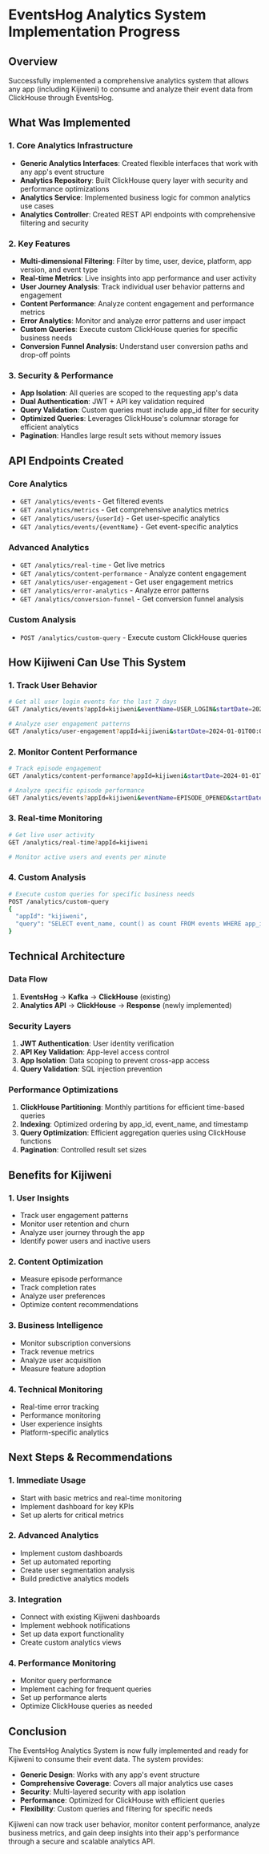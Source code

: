 # EventsHog Analytics System Implementation Progress

## Overview

Successfully implemented a comprehensive analytics system that allows any app (including Kijiweni) to consume and analyze their event data from ClickHouse through EventsHog.

## What Was Implemented

### 1. Core Analytics Infrastructure

- **Generic Analytics Interfaces**: Created flexible interfaces that work with any app's event structure
- **Analytics Repository**: Built ClickHouse query layer with security and performance optimizations
- **Analytics Service**: Implemented business logic for common analytics use cases
- **Analytics Controller**: Created REST API endpoints with comprehensive filtering and security

### 2. Key Features

- **Multi-dimensional Filtering**: Filter by time, user, device, platform, app version, and event type
- **Real-time Metrics**: Live insights into app performance and user activity
- **User Journey Analysis**: Track individual user behavior patterns and engagement
- **Content Performance**: Analyze content engagement and performance metrics
- **Error Analytics**: Monitor and analyze error patterns and user impact
- **Custom Queries**: Execute custom ClickHouse queries for specific business needs
- **Conversion Funnel Analysis**: Understand user conversion paths and drop-off points

### 3. Security & Performance

- **App Isolation**: All queries are scoped to the requesting app's data
- **Dual Authentication**: JWT + API key validation required
- **Query Validation**: Custom queries must include app_id filter for security
- **Optimized Queries**: Leverages ClickHouse's columnar storage for efficient analytics
- **Pagination**: Handles large result sets without memory issues

## API Endpoints Created

### Core Analytics

- `GET /analytics/events` - Get filtered events
- `GET /analytics/metrics` - Get comprehensive analytics metrics
- `GET /analytics/users/{userId}` - Get user-specific analytics
- `GET /analytics/events/{eventName}` - Get event-specific analytics

### Advanced Analytics

- `GET /analytics/real-time` - Get live metrics
- `GET /analytics/content-performance` - Analyze content engagement
- `GET /analytics/user-engagement` - Get user engagement metrics
- `GET /analytics/error-analytics` - Analyze error patterns
- `GET /analytics/conversion-funnel` - Get conversion funnel analysis

### Custom Analysis

- `POST /analytics/custom-query` - Execute custom ClickHouse queries

## How Kijiweni Can Use This System

### 1. Track User Behavior

```bash
# Get all user login events for the last 7 days
GET /analytics/events?appId=kijiweni&eventName=USER_LOGIN&startDate=2024-01-08T00:00:00Z&endDate=2024-01-15T23:59:59Z

# Analyze user engagement patterns
GET /analytics/user-engagement?appId=kijiweni&startDate=2024-01-01T00:00:00Z&endDate=2024-01-31T23:59:59Z
```

### 2. Monitor Content Performance

```bash
# Track episode engagement
GET /analytics/content-performance?appId=kijiweni&startDate=2024-01-01T00:00:00Z&endDate=2024-01-31T23:59:59Z

# Analyze specific episode performance
GET /analytics/events?appId=kijiweni&eventName=EPISODE_OPENED&startDate=2024-01-01T00:00:00Z&endDate=2024-01-31T23:59:59Z
```

### 3. Real-time Monitoring

```bash
# Get live user activity
GET /analytics/real-time?appId=kijiweni

# Monitor active users and events per minute
```

### 4. Custom Analysis

```bash
# Execute custom queries for specific business needs
POST /analytics/custom-query
{
  "appId": "kijiweni",
  "query": "SELECT event_name, count() as count FROM events WHERE app_id = 'kijiweni' AND event_name LIKE '%EPISODE%' GROUP BY event_name ORDER BY count DESC"
}
```

## Technical Architecture

### Data Flow

1. **EventsHog** → **Kafka** → **ClickHouse** (existing)
2. **Analytics API** → **ClickHouse** → **Response** (newly implemented)

### Security Layers

1. **JWT Authentication**: User identity verification
2. **API Key Validation**: App-level access control
3. **App Isolation**: Data scoping to prevent cross-app access
4. **Query Validation**: SQL injection prevention

### Performance Optimizations

1. **ClickHouse Partitioning**: Monthly partitions for efficient time-based queries
2. **Indexing**: Optimized ordering by app_id, event_name, and timestamp
3. **Query Optimization**: Efficient aggregation queries using ClickHouse functions
4. **Pagination**: Controlled result set sizes

## Benefits for Kijiweni

### 1. **User Insights**

- Track user engagement patterns
- Monitor user retention and churn
- Analyze user journey through the app
- Identify power users and inactive users

### 2. **Content Optimization**

- Measure episode performance
- Track completion rates
- Analyze user preferences
- Optimize content recommendations

### 3. **Business Intelligence**

- Monitor subscription conversions
- Track revenue metrics
- Analyze user acquisition
- Measure feature adoption

### 4. **Technical Monitoring**

- Real-time error tracking
- Performance monitoring
- User experience insights
- Platform-specific analytics

## Next Steps & Recommendations

### 1. **Immediate Usage**

- Start with basic metrics and real-time monitoring
- Implement dashboard for key KPIs
- Set up alerts for critical metrics

### 2. **Advanced Analytics**

- Implement custom dashboards
- Set up automated reporting
- Create user segmentation analysis
- Build predictive analytics models

### 3. **Integration**

- Connect with existing Kijiweni dashboards
- Implement webhook notifications
- Set up data export functionality
- Create custom analytics views

### 4. **Performance Monitoring**

- Monitor query performance
- Implement caching for frequent queries
- Set up performance alerts
- Optimize ClickHouse queries as needed

## Conclusion

The EventsHog Analytics System is now fully implemented and ready for Kijiweni to consume their event data. The system provides:

- **Generic Design**: Works with any app's event structure
- **Comprehensive Coverage**: Covers all major analytics use cases
- **Security**: Multi-layered security with app isolation
- **Performance**: Optimized for ClickHouse with efficient queries
- **Flexibility**: Custom queries and filtering for specific needs

Kijiweni can now track user behavior, monitor content performance, analyze business metrics, and gain deep insights into their app's performance through a secure and scalable analytics API.
